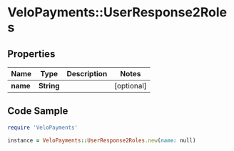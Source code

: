 # VeloPayments::UserResponse2Roles

## Properties

Name | Type | Description | Notes
------------ | ------------- | ------------- | -------------
**name** | **String** |  | [optional] 

## Code Sample

```ruby
require 'VeloPayments'

instance = VeloPayments::UserResponse2Roles.new(name: null)
```


